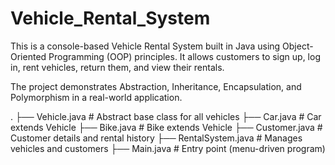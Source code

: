 # Vehicle_Rental_System
This is a console-based Vehicle Rental System built in Java using Object-Oriented Programming (OOP) principles.
It allows customers to sign up, log in, rent vehicles, return them, and view their rentals.

The project demonstrates Abstraction, Inheritance, Encapsulation, and Polymorphism in a real-world application.

.
├── Vehicle.java        # Abstract base class for all vehicles
├── Car.java            # Car extends Vehicle
├── Bike.java           # Bike extends Vehicle
├── Customer.java       # Customer details and rental history
├── RentalSystem.java   # Manages vehicles and customers
├── Main.java           # Entry point (menu-driven program)
